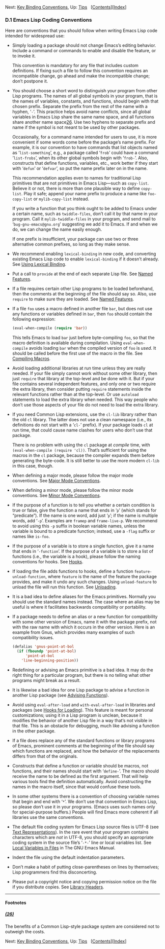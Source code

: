 

Next: [Key Binding Conventions](Key-Binding-Conventions.html), Up: [Tips](Tips.html)   \[[Contents](index.html#SEC_Contents "Table of contents")]\[[Index](Index.html "Index")]

### D.1 Emacs Lisp Coding Conventions

Here are conventions that you should follow when writing Emacs Lisp code intended for widespread use:

*   Simply loading a package should not change Emacs’s editing behavior. Include a command or commands to enable and disable the feature, or to invoke it.

    This convention is mandatory for any file that includes custom definitions. If fixing such a file to follow this convention requires an incompatible change, go ahead and make the incompatible change; don’t postpone it.

*   You should choose a short word to distinguish your program from other Lisp programs. The names of all global symbols in your program, that is the names of variables, constants, and functions, should begin with that chosen prefix. Separate the prefix from the rest of the name with a hyphen, ‘`-`’. This practice helps avoid name conflicts, since all global variables in Emacs Lisp share the same name space, and all functions share another name space[26](#FOOT26). Use two hyphens to separate prefix and name if the symbol is not meant to be used by other packages.

    Occasionally, for a command name intended for users to use, it is more convenient if some words come before the package’s name prefix. For example, it is our convention to have commands that list objects named as ‘`list-something`’, e.g., a package called ‘`frob`’ could have a command ‘`list-frobs`’, when its other global symbols begin with ‘`frob-`’. Also, constructs that define functions, variables, etc., work better if they start with ‘`defun`’ or ‘`defvar`’, so put the name prefix later on in the name.

    This recommendation applies even to names for traditional Lisp primitives that are not primitives in Emacs Lisp—such as `copy-list`. Believe it or not, there is more than one plausible way to define `copy-list`. Play it safe; append your name prefix to produce a name like `foo-copy-list` or `mylib-copy-list` instead.

    If you write a function that you think ought to be added to Emacs under a certain name, such as `twiddle-files`, don’t call it by that name in your program. Call it `mylib-twiddle-files` in your program, and send mail to ‘`bug-gnu-emacs@gnu.org`’ suggesting we add it to Emacs. If and when we do, we can change the name easily enough.

    If one prefix is insufficient, your package can use two or three alternative common prefixes, so long as they make sense.

*   We recommend enabling `lexical-binding` in new code, and converting existing Emacs Lisp code to enable `lexical-binding` if it doesn’t already. See [Using Lexical Binding](Using-Lexical-Binding.html).

*   Put a call to `provide` at the end of each separate Lisp file. See [Named Features](Named-Features.html).

*   If a file requires certain other Lisp programs to be loaded beforehand, then the comments at the beginning of the file should say so. Also, use `require` to make sure they are loaded. See [Named Features](Named-Features.html).

*   If a file `foo` uses a macro defined in another file `bar`, but does not use any functions or variables defined in `bar`, then `foo` should contain the following expression:

    ```lisp
    (eval-when-compile (require 'bar))
    ```

    This tells Emacs to load `bar` just before byte-compiling `foo`, so that the macro definition is available during compilation. Using `eval-when-compile` avoids loading `bar` when the compiled version of `foo` is *used*. It should be called before the first use of the macro in the file. See [Compiling Macros](Compiling-Macros.html).

*   Avoid loading additional libraries at run time unless they are really needed. If your file simply cannot work without some other library, then just `require` that library at the top-level and be done with it. But if your file contains several independent features, and only one or two require the extra library, then consider putting `require` statements inside the relevant functions rather than at the top-level. Or use `autoload` statements to load the extra library when needed. This way people who don’t use those aspects of your file do not need to load the extra library.

*   If you need Common Lisp extensions, use the `cl-lib` library rather than the old `cl` library. The latter does not use a clean namespace (i.e., its definitions do not start with a ‘`cl-`’ prefix). If your package loads `cl` at run time, that could cause name clashes for users who don’t use that package.

    There is no problem with using the `cl` package at *compile* time, with `(eval-when-compile (require 'cl))`. That’s sufficient for using the macros in the `cl` package, because the compiler expands them before generating the byte-code. It is still better to use the more modern `cl-lib` in this case, though.

*   When defining a major mode, please follow the major mode conventions. See [Major Mode Conventions](Major-Mode-Conventions.html).

*   When defining a minor mode, please follow the minor mode conventions. See [Minor Mode Conventions](Minor-Mode-Conventions.html).

*   If the purpose of a function is to tell you whether a certain condition is true or false, give the function a name that ends in ‘`p`’ (which stands for “predicate”). If the name is one word, add just ‘`p`’; if the name is multiple words, add ‘`-p`’. Examples are `framep` and `frame-live-p`. We recommend to avoid using this `-p` suffix in boolean variable names, unless the variable is bound to a predicate function; instead, use a `-flag` suffix or names like `is-foo`.

*   If the purpose of a variable is to store a single function, give it a name that ends in ‘`-function`’. If the purpose of a variable is to store a list of functions (i.e., the variable is a hook), please follow the naming conventions for hooks. See [Hooks](Hooks.html).

*   If loading the file adds functions to hooks, define a function `feature-unload-function`, where `feature` is the name of the feature the package provides, and make it undo any such changes. Using `unload-feature` to unload the file will run this function. See [Unloading](Unloading.html).

*   It is a bad idea to define aliases for the Emacs primitives. Normally you should use the standard names instead. The case where an alias may be useful is where it facilitates backwards compatibility or portability.

*   If a package needs to define an alias or a new function for compatibility with some other version of Emacs, name it with the package prefix, not with the raw name with which it occurs in the other version. Here is an example from Gnus, which provides many examples of such compatibility issues.

    ```lisp
    (defalias 'gnus-point-at-bol
      (if (fboundp 'point-at-bol)
          'point-at-bol
        'line-beginning-position))
    ```

*   Redefining or advising an Emacs primitive is a bad idea. It may do the right thing for a particular program, but there is no telling what other programs might break as a result.

*   It is likewise a bad idea for one Lisp package to advise a function in another Lisp package (see [Advising Functions](Advising-Functions.html)).

*   Avoid using `eval-after-load` and `with-eval-after-load` in libraries and packages (see [Hooks for Loading](Hooks-for-Loading.html)). This feature is meant for personal customizations; using it in a Lisp program is unclean, because it modifies the behavior of another Lisp file in a way that’s not visible in that file. This is an obstacle for debugging, much like advising a function in the other package.

*   If a file does replace any of the standard functions or library programs of Emacs, prominent comments at the beginning of the file should say which functions are replaced, and how the behavior of the replacements differs from that of the originals.

*   Constructs that define a function or variable should be macros, not functions, and their names should start with ‘`define-`’. The macro should receive the name to be defined as the first argument. That will help various tools find the definition automatically. Avoid constructing the names in the macro itself, since that would confuse these tools.

*   In some other systems there is a convention of choosing variable names that begin and end with ‘`*`’. We don’t use that convention in Emacs Lisp, so please don’t use it in your programs. (Emacs uses such names only for special-purpose buffers.) People will find Emacs more coherent if all libraries use the same conventions.

*   The default file coding system for Emacs Lisp source files is UTF-8 (see [Text Representations](Text-Representations.html)). In the rare event that your program contains characters which are *not* in UTF-8, you should specify an appropriate coding system in the source file’s ‘`-*-`’ line or local variables list. See [Local Variables in Files](https://www.gnu.org/software/emacs/manual/html_node/emacs/File-Variables.html#File-Variables) in The GNU Emacs Manual.

*   Indent the file using the default indentation parameters.

*   Don’t make a habit of putting close-parentheses on lines by themselves; Lisp programmers find this disconcerting.

*   Please put a copyright notice and copying permission notice on the file if you distribute copies. See [Library Headers](Library-Headers.html).

***

#### Footnotes

##### [(26)](#DOCF26)

The benefits of a Common Lisp-style package system are considered not to outweigh the costs.

Next: [Key Binding Conventions](Key-Binding-Conventions.html), Up: [Tips](Tips.html)   \[[Contents](index.html#SEC_Contents "Table of contents")]\[[Index](Index.html "Index")]
